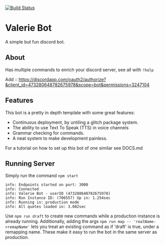 [![Build Status](https://travis-ci.org/jhburns/val-bot.svg?branch=master)](https://travis-ci.org/jhburns/val-bot)

# Valerie Bot 
A simple but fun discord bot.

## About

Has multiple commands to enrich your discord server, see all with `!halp`

Add :: https://discordapp.com/oauth2/authorize?&client_id=473280648782675978&scope=bot&permissions=3247104



## Features
This bot is a pretty in depth template with some great features:
- Continuous deployment, by untiling a glitch package system.
- The ability to use Text To Speak (TTS) in voice channels
- Grammar checking for commands.
- A neat system to make development painless.

For a tutorial on how to set up this bot of one similar see DOCS.md

## Running Server

Simply run the command `npm start`

```
info: Endpoints started on port: 3000
info: Connected
info: Valerie Bot - userID (473280648782675978)
info: Run Instance ID: (706557) Up in: 1.254sec
info: Running in: production mode
info: All quotes loaded in: 3.082sec
````

Use `npm run draft` to create new commands while a production instance is already running.
Additionally, adding the args `npm run map -- 'realName->remapName'` lets you treat an existing command
as if 'draft' is true, under a remapping name. These make it easy to run the bot in the same server as production.